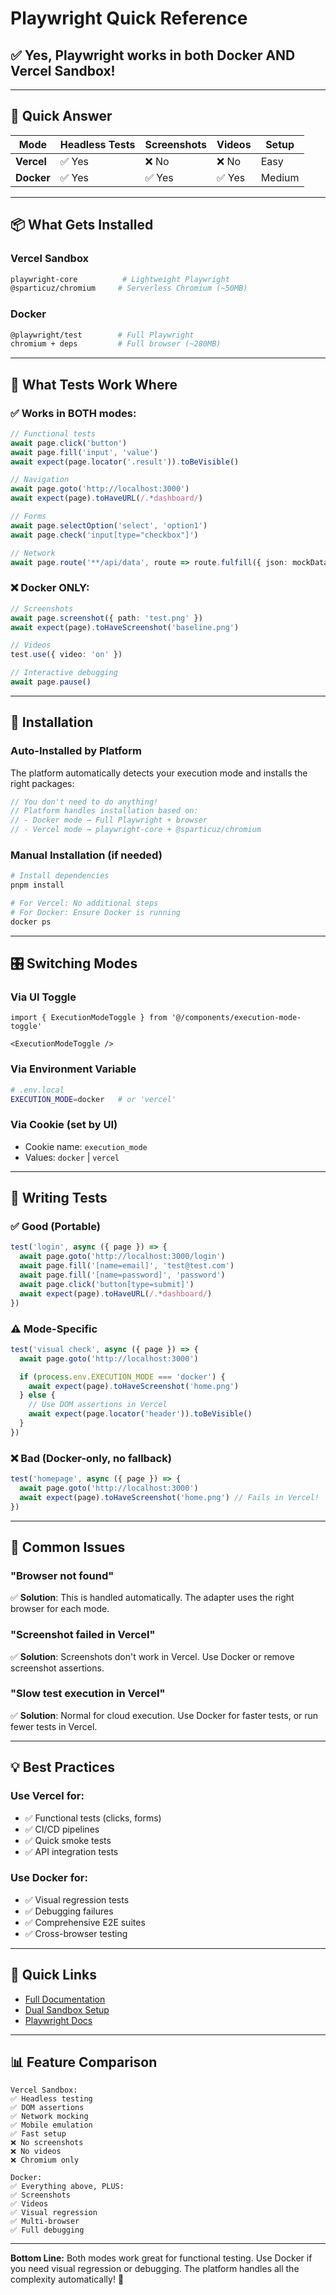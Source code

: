 # Playwright Quick Reference

## ✅ **Yes, Playwright works in both Docker AND Vercel Sandbox!**

---

## 🎯 Quick Answer

| Mode | Headless Tests | Screenshots | Videos | Setup |
|------|---------------|-------------|--------|-------|
| **Vercel** | ✅ Yes | ❌ No | ❌ No | Easy |
| **Docker** | ✅ Yes | ✅ Yes | ✅ Yes | Medium |

---

## 📦 What Gets Installed

### Vercel Sandbox
```bash
playwright-core          # Lightweight Playwright
@sparticuz/chromium     # Serverless Chromium (~50MB)
```

### Docker
```bash
@playwright/test        # Full Playwright
chromium + deps         # Full browser (~280MB)
```

---

## 🧪 What Tests Work Where

### ✅ Works in BOTH modes:
```typescript
// Functional tests
await page.click('button')
await page.fill('input', 'value')
await expect(page.locator('.result')).toBeVisible()

// Navigation
await page.goto('http://localhost:3000')
await expect(page).toHaveURL(/.*dashboard/)

// Forms
await page.selectOption('select', 'option1')
await page.check('input[type="checkbox"]')

// Network
await page.route('**/api/data', route => route.fulfill({ json: mockData }))
```

### ❌ Docker ONLY:
```typescript
// Screenshots
await page.screenshot({ path: 'test.png' })
await expect(page).toHaveScreenshot('baseline.png')

// Videos
test.use({ video: 'on' })

// Interactive debugging
await page.pause()
```

---

## 🚀 Installation

### Auto-Installed by Platform
The platform automatically detects your execution mode and installs the right packages:

```typescript
// You don't need to do anything!
// Platform handles installation based on:
// - Docker mode → Full Playwright + browser
// - Vercel mode → playwright-core + @sparticuz/chromium
```

### Manual Installation (if needed)
```bash
# Install dependencies
pnpm install

# For Vercel: No additional steps
# For Docker: Ensure Docker is running
docker ps
```

---

## 🎛️ Switching Modes

### Via UI Toggle
```tsx
import { ExecutionModeToggle } from '@/components/execution-mode-toggle'

<ExecutionModeToggle />
```

### Via Environment Variable
```bash
# .env.local
EXECUTION_MODE=docker   # or 'vercel'
```

### Via Cookie (set by UI)
- Cookie name: `execution_mode`
- Values: `docker` | `vercel`

---

## 📝 Writing Tests

### ✅ Good (Portable)
```typescript
test('login', async ({ page }) => {
  await page.goto('http://localhost:3000/login')
  await page.fill('[name=email]', 'test@test.com')
  await page.fill('[name=password]', 'password')
  await page.click('button[type=submit]')
  await expect(page).toHaveURL(/.*dashboard/)
})
```

### ⚠️ Mode-Specific
```typescript
test('visual check', async ({ page }) => {
  await page.goto('http://localhost:3000')

  if (process.env.EXECUTION_MODE === 'docker') {
    await expect(page).toHaveScreenshot('home.png')
  } else {
    // Use DOM assertions in Vercel
    await expect(page.locator('header')).toBeVisible()
  }
})
```

### ❌ Bad (Docker-only, no fallback)
```typescript
test('homepage', async ({ page }) => {
  await page.goto('http://localhost:3000')
  await expect(page).toHaveScreenshot('home.png') // Fails in Vercel!
})
```

---

## 🐛 Common Issues

### "Browser not found"
✅ **Solution**: This is handled automatically. The adapter uses the right browser for each mode.

### "Screenshot failed in Vercel"
✅ **Solution**: Screenshots don't work in Vercel. Use Docker or remove screenshot assertions.

### "Slow test execution in Vercel"
✅ **Solution**: Normal for cloud execution. Use Docker for faster tests, or run fewer tests in Vercel.

---

## 💡 Best Practices

### Use Vercel for:
- ✅ Functional tests (clicks, forms)
- ✅ CI/CD pipelines
- ✅ Quick smoke tests
- ✅ API integration tests

### Use Docker for:
- ✅ Visual regression tests
- ✅ Debugging failures
- ✅ Comprehensive E2E suites
- ✅ Cross-browser testing

---

## 🔗 Quick Links

- [Full Documentation](./PLAYWRIGHT_VERCEL_SUPPORT.md)
- [Dual Sandbox Setup](./DUAL_SANDBOX_SETUP.md)
- [Playwright Docs](https://playwright.dev)

---

## 📊 Feature Comparison

```
Vercel Sandbox:
✅ Headless testing
✅ DOM assertions
✅ Network mocking
✅ Mobile emulation
✅ Fast setup
❌ No screenshots
❌ No videos
❌ Chromium only

Docker:
✅ Everything above, PLUS:
✅ Screenshots
✅ Videos
✅ Visual regression
✅ Multi-browser
✅ Full debugging
```

---

**Bottom Line:** Both modes work great for functional testing. Use Docker if you need visual regression or debugging. The platform handles all the complexity automatically! 🚀
